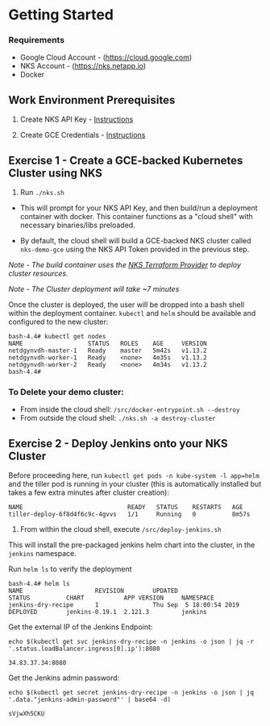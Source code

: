 # Getting Started

### Requirements
* Google Cloud Account - (https://cloud.google.com)
* NKS Account - (https://nks.netapp.io)
* Docker

## Work Environment Prerequisites

1. Create NKS API Key - [Instructions](https://docs.netapp.com/us-en/kubernetes-service/api-basics.html#authorization-requirements)

2. Create GCE Credentials - [Instructions](https://docs.netapp.com/us-en/kubernetes-service/create-auth-credentials-on-gce.html#create-a-new-set-of-gce-credentials)


## Exercise 1 - Create a GCE-backed Kubernetes Cluster using NKS

1. Run `./nks.sh`

* This will prompt for your NKS API Key, and then build/run a deployment container with docker. This container functions as a "cloud shell" with necessary binaries/libs preloaded.

* By default, the cloud shell will build a GCE-backed NKS cluster called `nks-demo-gce` using the NKS API Token provided in the previous step.

*Note - The build container uses the [NKS Terraform Provider](https://github.com/NetApp/terraform-provider-nks) to deploy cluster resources.*

*Note - The Cluster deployment will take ~7 minutes*

Once the cluster is deployed, the user will be dropped into a bash shell within the deployment container. `kubectl` and `helm` should be available and configured to the new cluster:

```
bash-4.4# kubectl get nodes
NAME                  STATUS   ROLES    AGE     VERSION
netdgynvdh-master-1   Ready    master   5m42s   v1.13.2
netdgynvdh-worker-1   Ready    <none>   4m35s   v1.13.2
netdgynvdh-worker-2   Ready    <none>   4m34s   v1.13.2
bash-4.4# 
```


### To Delete your demo cluster:

* From inside the cloud shell: `/src/docker-entrypoint.sh --destroy` 
* From outside the cloud shell: `./nks.sh -a destroy-cluster`

## Exercise 2 - Deploy Jenkins onto your NKS Cluster

Before proceeding here, run `kubectl get pods -n kube-system -l app=helm` and the tiller pod is running in your cluster (this is automatically installed but takes a few extra minutes after cluster creation):

```
NAME                             READY   STATUS    RESTARTS   AGE
tiller-deploy-6f8d4f6c9c-4gvvs   1/1     Running   0          8m57s
```

1. From within the cloud shell, execute `/src/deploy-jenkins.sh`

This will install the pre-packaged jenkins helm chart into the cluster, in the `jenkins` namespace.

Run `helm ls` to verify the deployment

```
bash-4.4# helm ls
NAME                    REVISION        UPDATED                         STATUS          CHART           APP VERSION     NAMESPACE
jenkins-dry-recipe      1               Thu Sep  5 18:00:54 2019        DEPLOYED        jenkins-0.19.1  2.121.3         jenkins 
```

Get the external IP of the Jenkins Endpoint:

`echo $(kubectl get svc jenkins-dry-recipe -n jenkins -o json | jq -r '.status.loadBalancer.ingress[0].ip'):8080`

```
34.83.37.34:8080
```

Get the Jenkins admin password:

`echo $(kubectl get secret jenkins-dry-recipe -n jenkins -o json | jq '.data."jenkins-admin-password"' | base64 -d)`

```
sVjwXh5CKU
```